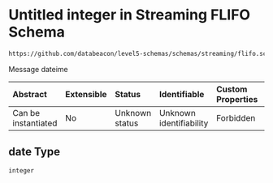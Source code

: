 # Untitled integer in Streaming FLIFO Schema

```txt
https://github.com/databeacon/level5-schemas/schemas/streaming/flifo.schema.json#/properties/date
```

Message dateime

| Abstract            | Extensible | Status         | Identifiable            | Custom Properties | Additional Properties | Access Restrictions | Defined In                                                                          |
| :------------------ | :--------- | :------------- | :---------------------- | :---------------- | :-------------------- | :------------------ | :---------------------------------------------------------------------------------- |
| Can be instantiated | No         | Unknown status | Unknown identifiability | Forbidden         | Allowed               | none                | [flifo.schema.json\*](../../out/streaming/flifo.schema.json "open original schema") |

## date Type

`integer`
